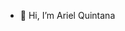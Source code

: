 - 👋 Hi, I’m Ariel Quintana

<!---
ArielGQ/ArielGQ is a ✨ special ✨ repository because its `README.md` (this file) appears on your GitHub profile.
You can click the Preview link to take a look at your changes.
--->
